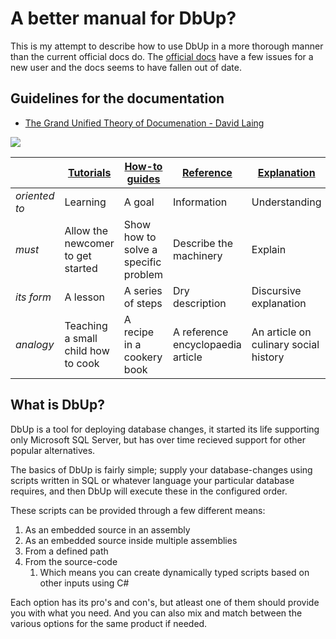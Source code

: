 # A better manual for DbUp?

This is my attempt to describe how to use DbUp in a more thorough manner than the current official docs do.
The [official docs](https://dbup.readthedocs.io/) have a few issues for a new user and the docs seems to have fallen out of date.

## Guidelines for the documentation

- [The Grand Unified Theory of Documenation - David Laing](https://documentation.divio.com/)

![](https://documentation.divio.com/_images/overview.png)

|               | [Tutorials](tutorials.md)          | [How-to guides](how-to_guides.md)    | [Reference](reference.md)         | [Explanation](explanation.md)         |
| ------------- | ---------------------------------- | ------------------------------------ | --------------------------------- | ------------------------------------- |
| *oriented to* | Learning                           | A goal                               | Information                       | Understanding                         |
| *must*        | Allow the newcomer to get started  | Show how to solve a specific problem | Describe the machinery            | Explain                               |
| *its form*    | A lesson                           | A series of steps                    | Dry description                   | Discursive explanation                |
| *analogy*     | Teaching a small child how to cook | A recipe in a cookery book           | A reference encyclopaedia article | An article on culinary social history |


## What is DbUp?

DbUp is a tool for deploying database changes, it started its life supporting only Microsoft SQL Server, but has over time recieved support for other popular alternatives.

The basics of DbUp is fairly simple; supply your database-changes using scripts written in SQL or whatever language your particular database requires, and then DbUp will execute these in the configured order.

These scripts can be provided through a few different means:

1. As an embedded source in an assembly
2. As an embedded source inside multiple assemblies
3. From a defined path
4. From the source-code
    1. Which means you can create dynamically typed scripts based on other inputs using C#

Each option has its pro's and con's, but atleast one of them should provide you with what you need.
And you can also mix and match between the various options for the same product if needed.
